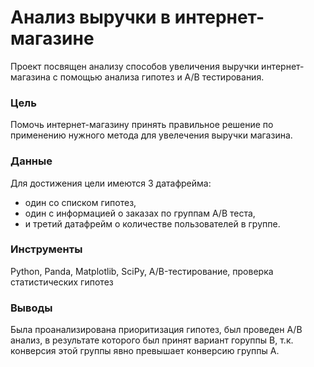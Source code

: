 # Анализ выручки в интернет-магазине
Проект посвящен анализу способов увеличения выручки интернет-магазина с помощью анализа гипотез и A/В тестирования.
### Цель
Помочь интернет-магазину принять правильное решение по применению нужного метода для увелечения выручки магазина.
### Данные
Для достижения цели имеются 3 датафрейма: 
- один со списком гипотез,
- один с информацией о заказах по группам А/В теста,
- и третий датафрейм о количестве пользователей в группе.
### Инструменты
Python,
Panda,
Matplotlib,
SciPy,
A/B-тестирование,
проверка статистических гипотез
### Выводы
Была проанализирована приоритизация гипотез, был проведен А/В анализ, в результате которого был принят вариант горуппы B, т.к. конверсия этой группы явно превышает конверсию группы А.
